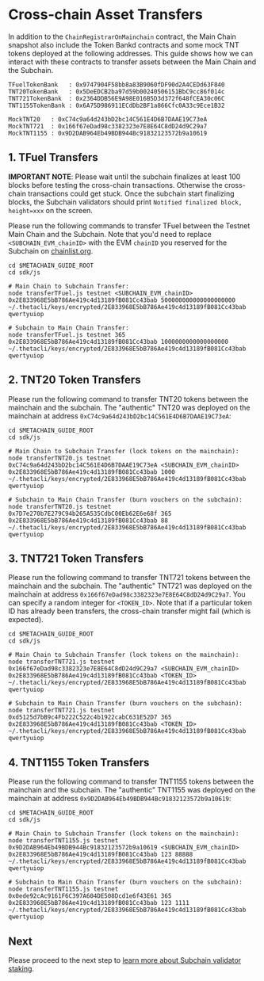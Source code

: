# Cross-chain Asset Transfers

In addition to the `ChainRegistrarOnMainchain` contract, the Main Chain snapshot also include the Token Bankd contracts and some mock TNT tokens deployed at the following addresses. This guide shows how we can interact with these contracts to transfer assets between the Main Chain and the Subchain.

```
TFuelTokenBank   : 0x9747904F58bb8a83B9060fDF90d2A4CEDd63F840
TNT20TokenBank   : 0x5DeEDCB2ba97d59b00240506151BbC9cc86f014c
TNT721TokenBank  : 0x2364DDB56E9A98E016B5D3d372f648fCEA30c06C
TNT1155TokenBank : 0x6A75D986911ECdDb2BF1a866Cfc0A33c9Ece1B32

MockTNT20   : 0xC74c9a64d243bD2bc14C561E4D6B7DAAE19C73eA
MockTNT721  : 0x166f67eDad98c3382323e7E8E64C8dD24d9C29a7
MockTNT1155 : 0x9D2DAB964Eb49BDB944Bc91832123572b9a10619
```

## 1. TFuel Transfers

**IMPORTANT NOTE**: Please wait until the subchain finalizes at least 100 blocks before testing the cross-chain transactions. Otherwise the cross-chain transactions could get stuck. Once the subchain start finalizing blocks, the Subchain validators should print `Notified finalized block, height=xxx` on the screen.

Please run the following commands to transfer TFuel between the Testnet Main Chain and the Subchain. Note that you'd need to replace `<SUBCHAIN_EVM_chainID>` with the EVM `chainID` you reserved for the Subchain on [chainlist.org](https://chainlist.org/).

```shell
cd $METACHAIN_GUIDE_ROOT
cd sdk/js

# Main Chain to Subchain Transfer:
node transferTFuel.js testnet <SUBCHAIN_EVM_chainID> 0x2E833968E5bB786Ae419c4d13189fB081Cc43bab 500000000000000000000 ~/.thetacli/keys/encrypted/2E833968E5bB786Ae419c4d13189fB081Cc43bab qwertyuiop

# Subchain to Main Chain Transfer:
node transferTFuel.js testnet 365 0x2E833968E5bB786Ae419c4d13189fB081Cc43bab 1000000000000000000 ~/.thetacli/keys/encrypted/2E833968E5bB786Ae419c4d13189fB081Cc43bab qwertyuiop
```

## 2. TNT20 Token Transfers

Please run the following command to transfer TNT20 tokens between the mainchain and the subchain. The "authentic" TNT20 was deployed on the mainchain at address `0xC74c9a64d243bD2bc14C561E4D6B7DAAE19C73eA`:

```shell
cd $METACHAIN_GUIDE_ROOT
cd sdk/js

# Main Chain to Subchain Transfer (lock tokens on the mainchain):
node transferTNT20.js testnet 0xC74c9a64d243bD2bc14C561E4D6B7DAAE19C73eA <SUBCHAIN_EVM_chainID> 0x2E833968E5bB786Ae419c4d13189fB081Cc43bab 1000 ~/.thetacli/keys/encrypted/2E833968E5bB786Ae419c4d13189fB081Cc43bab qwertyuiop

# Subchain to Main Chain Transfer (burn vouchers on the subchain):
node transferTNT20.js testnet 0x7D7e270b7E279C94b265A535CdbC00Eb62E6e68f 365 0x2E833968E5bB786Ae419c4d13189fB081Cc43bab 88 ~/.thetacli/keys/encrypted/2E833968E5bB786Ae419c4d13189fB081Cc43bab qwertyuiop
```

## 3. TNT721 Token Transfers

Please run the following command to transfer TNT721 tokens between the mainchain and the subchain. The "authentic" TNT721 was deployed on the mainchain at address `0x166f67eDad98c3382323e7E8E64C8dD24d9C29a7`. You can specify a random integer for `<TOKEN_ID>`. Note that if a particular token ID has already been transfers, the cross-chain transfer might fail (which is expected).

```shell
cd $METACHAIN_GUIDE_ROOT
cd sdk/js

# Main Chain to Subchain Transfer (lock tokens on the mainchain):
node transferTNT721.js testnet 0x166f67eDad98c3382323e7E8E64C8dD24d9C29a7 <SUBCHAIN_EVM_chainID> 0x2E833968E5bB786Ae419c4d13189fB081Cc43bab <TOKEN_ID> ~/.thetacli/keys/encrypted/2E833968E5bB786Ae419c4d13189fB081Cc43bab qwertyuiop

# Subchain to Main Chain Transfer (burn vouchers on the subchain):
node transferTNT721.js testnet 0xd5125d7bB9c4Fb222C522c4b1922cabC631E52D7 365 0x2E833968E5bB786Ae419c4d13189fB081Cc43bab <TOKEN_ID> ~/.thetacli/keys/encrypted/2E833968E5bB786Ae419c4d13189fB081Cc43bab qwertyuiop
```

## 4. TNT1155 Token Transfers

Please run the following command to transfer TNT1155 tokens between the mainchain and the subchain. The "authentic" TNT1155 was deployed on the mainchain at address `0x9D2DAB964Eb49BDB944Bc91832123572b9a10619`:

```shell
cd $METACHAIN_GUIDE_ROOT
cd sdk/js

# Main Chain to Subchain Transfer (lock tokens on the mainchain):
node transferTNT1155.js testnet 0x9D2DAB964Eb49BDB944Bc91832123572b9a10619 <SUBCHAIN_EVM_chainID> 0x2E833968E5bB786Ae419c4d13189fB081Cc43bab 123 88888 ~/.thetacli/keys/encrypted/2E833968E5bB786Ae419c4d13189fB081Cc43bab qwertyuiop

# Subchain to Main Chain Transfer (burn vouchers on the subchain):
node transferTNT1155.js testnet 0x0ede92cAc9161F6C397A604DE508Dcd1e6f43E61 365 0x2E833968E5bB786Ae419c4d13189fB081Cc43bab 123 1111 ~/.thetacli/keys/encrypted/2E833968E5bB786Ae419c4d13189fB081Cc43bab qwertyuiop
```

## Next

Please proceed to the next step to [learn more about Subchain validator staking](./4-more-on-subchain-validator-staking.md).
